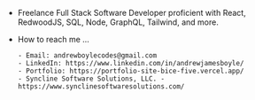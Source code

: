 - Freelance Full Stack Software Developer proficient with React, RedwoodJS, SQL, Node, GraphQL, Tailwind, and more.
- How to reach me ...

      - Email: andrewboylecodes@gmail.com
      - LinkedIn: https://www.linkedin.com/in/andrewjamesboyle/
      - Portfolio: https://portfolio-site-bice-five.vercel.app/
      - Syncline Software Solutions, LLC. - https://www.synclinesoftwaresolutions.com/

<!---
andrewjamesboyle/andrewjamesboyle is a ✨ special ✨ repository because its `README.md` (this file) appears on your GitHub profile.
You can click the Preview link to take a look at your changes.
--->
